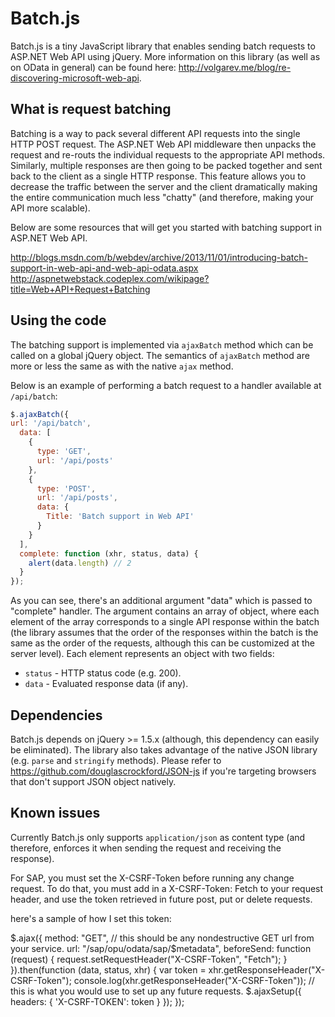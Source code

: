 Batch.js
========

Batch.js is a tiny JavaScript library that enables sending batch requests to ASP.NET Web API using jQuery. More information on this library (as well as on OData in general) can be found here: http://volgarev.me/blog/re-discovering-microsoft-web-api.

## What is request batching ##

Batching is a way to pack several different API requests into the single HTTP POST request. The ASP.NET Web API middleware then unpacks the request and re-routs the individual requests to the appropriate API methods. Similarly, multiple responses are then going to be packed together and sent back to the client as a single HTTP response. This feature allows you to decrease the traffic between the server and the client dramatically making the entire communication much less "chatty" (and therefore, making your API more scalable).

Below are some resources that will get you started with batching support in ASP.NET Web API.

http://blogs.msdn.com/b/webdev/archive/2013/11/01/introducing-batch-support-in-web-api-and-web-api-odata.aspx
http://aspnetwebstack.codeplex.com/wikipage?title=Web+API+Request+Batching

## Using the code ##

The batching support is implemented via ```ajaxBatch``` method which can be called on a global jQuery object. The semantics of ```ajaxBatch``` method are more or less the same as with the native ```ajax``` method.

Below is an example of performing a batch request to a handler available at ```/api/batch```:

```javascript
$.ajaxBatch({
url: '/api/batch',
  data: [
    {
      type: 'GET',
      url: '/api/posts'
    },
    {
      type: 'POST',
      url: '/api/posts',
      data: {
        Title: 'Batch support in Web API'
      }
    }
  ],
  complete: function (xhr, status, data) {
    alert(data.length) // 2
  }
});
```

As you can see, there's an additional argument "data" which is passed to "complete" handler. The argument contains an array of object, where each element of the array corresponds to a single API response within the batch (the library assumes that the order of the responses within the batch is the same as the order of the requests, although this can be customized at the server level). Each element represents an object with two fields:

- ```status``` - HTTP status code (e.g. 200).
- ```data``` - Evaluated response data (if any).

## Dependencies ##

Batch.js depends on jQuery >= 1.5.x (although, this dependency can easily be eliminated). The library also takes advantage of the native JSON library (e.g. ```parse``` and ```stringify``` methods). Please refer to https://github.com/douglascrockford/JSON-js if you're targeting browsers that don't support JSON object natively.

## Known issues ##

Currently Batch.js only supports ```application/json``` as content type (and therefore, enforces it when sending the request and receiving the response).

For SAP, you must set the X-CSRF-Token before running any change request.  To do that, you must add in a X-CSRF-Token: Fetch to your request header, and use the token retrieved in future post, put or delete requests. 

here's a sample of how I set this token:

  $.ajax({
      method: "GET",
      // this should be any nondestructive GET url from your service.
      url: "/sap/opu/odata/sap/$metadata",
      beforeSend: function (request) {
        request.setRequestHeader("X-CSRF-Token", "Fetch");
      }
    }).then(function (data, status, xhr) {
      var token = xhr.getResponseHeader("X-CSRF-Token");
      console.log(xhr.getResponseHeader("X-CSRF-Token"));
      // this is what you would use to set up any future requests.
      $.ajaxSetup({
        headers: {
          'X-CSRF-TOKEN': token
        }
      });
    });
